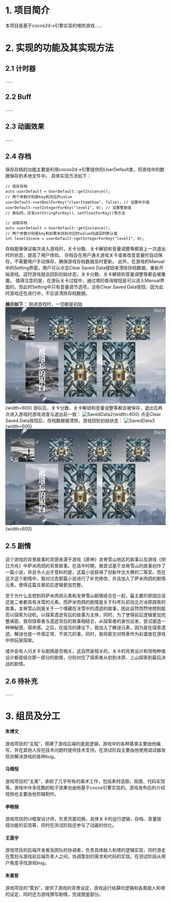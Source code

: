 # 1. 项目简介

本项目是基于cocos2d-x引擎实现的塔防游戏……

# 2. 实现的功能及其实现方法

## 2.1 计时器

……

## 2.2 Buff

……

## 2.3 动画效果

……

## 2.4 存档

保存存档的功能主要是利用cocos2d-x引擎提供的UserDefault类，将游戏中的数据保存到本地文件中。 
具体实现方法如下：
```
// 保存存档
auto userDefault = UserDefault::getInstance();
// 两个参数分别是key和对应的value
userDefault->setBoolForKey("clearItemShow", false); // 设置布尔值
userDefault->setIntegerForKey("level1", 0); // 设置整数值
// 类似的，还有setStringForKey()、setFloatForKey()等方法
```
```
// 读取存档
auto userDefault = UserDefault::getInstance();
// 两个参数分别是key和如果未找到对应的value则返回的默认值
int level1Scene = userDefault->getIntegerForKey("level1", 0);
```
存档能够保证每次进入游戏时，关卡分数、关卡解锁和音量调整等都是上一次退出时的状态，提高了用户体验。
存档会在用户通关游戏关卡或者改变音量时自动保存，不需要用户手动保存，确保游戏存档数据及时更新。
此外，在游戏的Manual中的Setting界面，用户可以点击Clear Saved Data按钮来清除存档数据，重新开始游戏。这时游戏就会回到初始状态，关卡分数、关卡解锁和音量调整等都会被重置。
值得注意的是，在游玩关卡过程中，通过塔的查询按钮是可以进入Manual界面的，但此时Setting中只有音量调节选项，没有Clear Saved Data按钮，因为此时游戏还在进行中，不应该清除存档数据。

**展示如下：**
刚进游戏时，一切都是初始
![SavedData1](README.assets/SavedData1.png){width=600}
游玩后，关卡分数、关卡解锁和音量调整等都会被保存，退出后再次进入游戏时游戏进度与退出前一致：
![SavedData2](README.assets/SavedData2.png){width=600}
点击Clear Saved Data按钮后，存档数据被清除，游戏回到初始状态：
![SavedData3](README.assets/SavedData3.png){width=600}
![SavedData1](README.assets/SavedData1.png){width=600}

## 2.5 剧情

这个游戏的背景故事的灵感来源于游戏《原神》龙脊雪山地区的故事以及游戏《明日方舟》中萨米肉鸽的背景故事。在高中时期，我尝试基于龙脊雪山的故事创作了一篇小说，并且令人出乎意料的是，这篇小说获得了创新作文大赛的二等奖。而在这次这个剧情中，我对过去那篇小说进行了补充修改，并且加入了萨米肉鸽的剧情元素，使得这篇文章前后逻辑更加完整。

至于为什么会想到将萨米肉鸽元素和龙脊雪山剧情结合在一起，最主要的原因应该还是二者都具有冰雪的元素。而萨米肉鸽的剧情是关于科考队前往北方冰原探索的故事，龙脊雪山则是关于一个埋藏在冰雪中的遗迹的故事，因此自然而然地想到能否以探索为动机，以探索遗迹背后的故事为主体，同时，为了使得前后逻辑更加完整缜密，我将探索者与遗迹背后的故事相结合，从探索者的身份出发，尝试塑造一种神秘感、宿命感。之后，在组员的建议下，我加入了解谜元素，因为是在探索遗迹，解谜也是一件很正常、不突兀的事，同时，我将密文对照表作为彩蛋放在游戏中供玩家探索。

或许会有人问关卡与剧情是否相关，这自然是相关的，关卡的背景设计和怪物种类设计都是结合那一部分的剧情，分别对应了探索者从初到冰原、上山探索到最后决战的剧情。

## 2.6 待补充

……

# 3. 组员及分工

#### 朱博文

游戏项目的“主程”，搭建了游戏后端的底层逻辑，游戏中的各种基类主要由他编写，并在其他人存在技术问题时提供技术支持。在测试阶段主要由他使用调试器发现并解决游戏的各种bug。

#### 马楷恒

游戏项目的“主美”，承担了几乎所有的美术工作，包括素材选取、抠图、代码实现等。游戏中许多炫酷的粒子效果也由他基于cocos引擎实现的。游戏发布后的介绍视频也主要由他剪辑制作。

#### 李畅锦

游戏项目的UI框架设计师，负责页面切换，具体关卡的运行逻辑，存档、音量按钮功能的实现等，同时在测试阶段还参与了动画的优化。

#### 王晟宇

游戏项目的后端开发者及团队的协调者，负责具体敌人和塔的逻辑实现，同时游走在策划与游戏前后端负责人之间，协调策划的需求和代码的实现。在测试阶段从用户角度寻找游戏bug。

#### 朱善哲

游戏项目的“策划”，提供了游戏的背景设定，游戏运行结算的逻辑和各类敌人和塔的设定，同时还为游戏撰写剧情，完成图鉴部分。